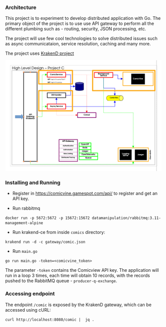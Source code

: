 ### Architecture

This project is to experiment to develop distributed application with Go. The primary object of the project is to use 
use API gateway to perform all the different plumbing such as - routing, security, JSON processing, etc.

The project will use few cool technologies to solve distributed issues such as async communicataion, service resolution,
caching and many more.

The project uses [KrakenD project](https://github.com/krakend/krakend-ce)

![architecture](docs/architecture.png)


### Installing and Running

* Register in https://comicvine.gamespot.com/api/ to register and get an API key.

* Run rabbitmq

```
docker run -p 5672:5672 -p 15672:15672 datamanipulation/rabbitmq:3.11-management-alpine
```

* Run krakend-ce from inside `comics` directory:

```
krakend run -d -c gateway/comic.json
```

* Run `main.go`

```
go run main.go -token=<comicvine_token>
```

The parameter `-token` contains the Comicview API key. The application will run in a loop 3 times, each time will obtain 
10 records, with the records pushed to the RabbitMQ queue - `producer-q-exchange`.


### Accessing endpoint

The endpoint `/comic` is exposed by the KrakenD gateway, which can be accessed using cURL:

```
curl http://localhost:8080/comic |  jq . 
```
